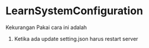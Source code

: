 # LearnSystemConfiguration
Kekurangan Pakai cara ini adalah
<ol>
<li>Ketika ada update setting.json harus restart server</li>
</ol>

